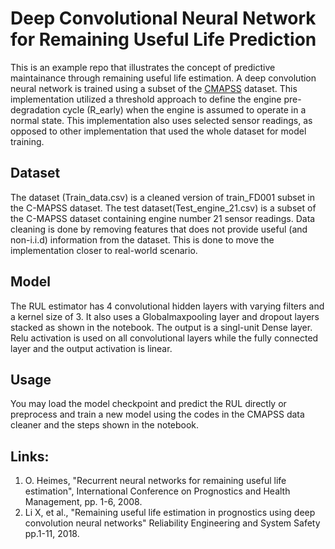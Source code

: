 # Deep Convolutional Neural Network for Remaining Useful Life Prediction 
This is an example repo that illustrates the concept of predictive maintainance through remaining useful life estimation. A deep convolution neural network is trained using a subset of the [CMAPSS](http://tiarcnasagov/project/prognostic-data-repository) dataset. This implementation utilized a threshold approach to define the engine pre-degradation cycle (R_early) when the engine is assumed to operate in a normal state. This implementation also uses selected sensor readings, as opposed to other implementation that used the whole dataset for model training. 

## Dataset
The dataset (Train_data.csv) is a cleaned version of train_FD001 subset in the C-MAPSS dataset. The test dataset(Test_engine_21.csv) is a subset of the C-MAPSS dataset containing engine number 21 sensor readings. Data cleaning is done by removing features that does not provide useful (and non-i.i.d) information from the dataset. This is done to move the implementation closer to real-world scenario.


## Model
The RUL estimator has 4 convolutional hidden layers with varying filters and a kernel size of 3. It also uses a Globalmaxpooling layer and dropout layers stacked as shown in the notebook. The output is a singl-unit Dense layer. Relu activation is used on all convolutional layers while the fully connected layer and the output activation is linear. 

## Usage
You may load the model checkpoint and predict the RUL directly or preprocess and train a new model using the codes in the CMAPSS data cleaner and the steps shown in the notebook.

## Links:
1. O. Heimes, "Recurrent neural networks for remaining useful life estimation", International Conference on Prognostics and Health Management, pp. 1-6, 2008.
2. Li X, et al., "Remaining useful life estimation in prognostics using deep convolution neural networks" Reliability Engineering and System Safety pp.1-11, 2018. 
